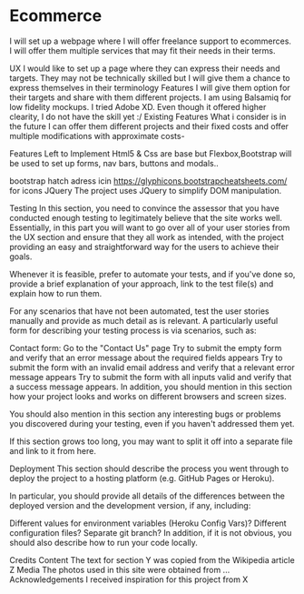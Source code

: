 # Ecommerce
I will set up  a webpage where I will offer freelance support to ecommerces.
I will offer them multiple services that may fit their needs in their terms.

UX
I would like to set up a page where they can express their needs and targets.
They may not be technically skilled but I will give them a chance to express themselves in their terminology
Features
I will give them option for their targets and share with them different projects.
I am using Balsamiq for low fidelity mockups. I tried Adobe XD. Even though it offered higher clearity, I do not have the skill yet :/
Existing Features
What i consider is in the future I can offer them different projects and their fixed costs and offer multiple modifications with approximate costs-

Features Left to Implement
Html5 & Css are base but Flexbox,Bootstrap will be used to set up forms, nav bars, buttons and modals..

bootstrap hatch adress icin
https://glyphicons.bootstrapcheatsheets.com/ for icons
JQuery
The project uses JQuery to simplify DOM manipulation.


Testing
In this section, you need to convince the assessor that you have conducted enough testing to legitimately believe that the site works well. Essentially, in this part you will want to go over all of your user stories from the UX section and ensure that they all work as intended, with the project providing an easy and straightforward way for the users to achieve their goals.

Whenever it is feasible, prefer to automate your tests, and if you've done so, provide a brief explanation of your approach, link to the test file(s) and explain how to run them.

For any scenarios that have not been automated, test the user stories manually and provide as much detail as is relevant. A particularly useful form for describing your testing process is via scenarios, such as:

Contact form:
Go to the "Contact Us" page
Try to submit the empty form and verify that an error message about the required fields appears
Try to submit the form with an invalid email address and verify that a relevant error message appears
Try to submit the form with all inputs valid and verify that a success message appears.
In addition, you should mention in this section how your project looks and works on different browsers and screen sizes.

You should also mention in this section any interesting bugs or problems you discovered during your testing, even if you haven't addressed them yet.

If this section grows too long, you may want to split it off into a separate file and link to it from here.

Deployment
This section should describe the process you went through to deploy the project to a hosting platform (e.g. GitHub Pages or Heroku).

In particular, you should provide all details of the differences between the deployed version and the development version, if any, including:

Different values for environment variables (Heroku Config Vars)?
Different configuration files?
Separate git branch?
In addition, if it is not obvious, you should also describe how to run your code locally.

Credits
Content
The text for section Y was copied from the Wikipedia article Z
Media
The photos used in this site were obtained from ...
Acknowledgements
I received inspiration for this project from X
